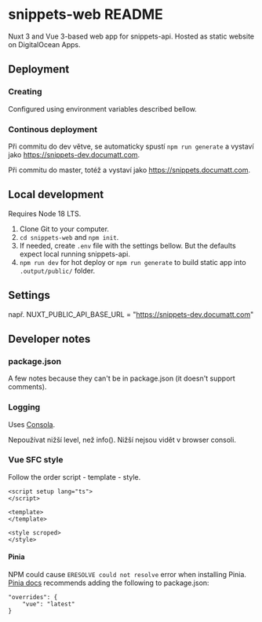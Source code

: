 # snippets-web README

Nuxt 3 and Vue 3-based web app for snippets-api. Hosted as static website on DigitalOcean Apps.

## Deployment

### Creating

Configured using environment variables described bellow.

### Continous deployment

Při commitu do dev větve, se automaticky spustí `npm run generate` a vystaví jako https://snippets-dev.documatt.com.

Při commitu do master, totéž a vystaví jako https://snippets.documatt.com.

## Local development

Requires Node 18 LTS.

1. Clone Git to your computer.
2. `cd snippets-web` and `npm init`.
3. If needed, create `.env` file with the settings bellow. But the defaults expect local running snippets-api.
4. `npm run dev` for hot deploy or `npm run generate` to build static app into `.output/public/` folder.

## Settings

např. NUXT_PUBLIC_API_BASE_URL = "https://snippets-dev.documatt.com"

## Developer notes

### package.json

A few notes because they can't be in package.json (it doesn't support comments).

### Logging

Uses [Consola](https://github.com/unjs/consola).

Nepoužívat nižší level, než info(). Nižší nejsou vidět v browser consoli.

### Vue SFC style

Follow the order script - template - style.

```
<script setup lang="ts">
</script>

<template>
</template>

<style scroped>
</style>
```

#### Pinia

NPM could cause `ERESOLVE could not resolve` error when installing Pinia. [Pinia docs](https://pinia.vuejs.org/ssr/nuxt.html#Installation) recommends adding the following to package.json:

```
"overrides": {
    "vue": "latest"
}
```

